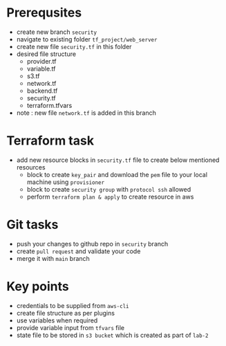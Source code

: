 # Prerequsites
- create new branch `security`
- navigate to existing folder `tf_project/web_server`
- create new file `security.tf` in this folder
- desired file structure
  * provider.tf
  * variable.tf
  * s3.tf
  * network.tf
  * backend.tf
  * security.tf
  * terraform.tfvars
- note : new file `network.tf` is added in this branch

# Terraform task
- add new resource blocks in `security.tf` file to create below mentioned resources 
  * block to create `key_pair` and download the `pem` file to your local machine using `provisioner`
  * block to create `security group` with `protocol ssh` allowed
  * perform `terraform plan & apply` to create resource in aws

# Git tasks
- push your changes to github repo in `security` branch
- create `pull request` and validate your code
- merge it with `main` branch

# Key points
- credentials to be supplied from `aws-cli`
- create file structure as per plugins
- use variables when required
- provide variable input from `tfvars` file
- state file to be stored in `s3 bucket` which is created as part of `lab-2`